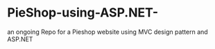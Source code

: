 # PieShop-using-ASP.NET-
an ongoing Repo for a Pieshop website using MVC design pattern and ASP.NET

